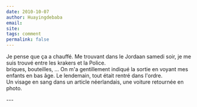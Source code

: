 ```yaml
---
date: 2010-10-07
author: Huayingdebaba
email: 
site: 
tags: comment
permalink: false
---
```


<p>Je pense que ça a chauffé. Me trouvant dans le Jordaan samedi soir, je me suis trouvé entre les krakers et la Police.<br />
briques, bouteilles, ... On m'a gentillement indiqué la sortie en voyant mes enfants en bas âge. Le lendemain, tout était rentré dans l'ordre.<br />
Un visage en sang dans un article néerlandais, une voiture retournée en photo.<br />
</p>
---